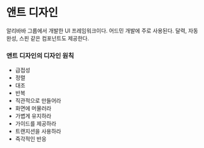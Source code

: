 # 앤트 디자인

알리바바 그룹에서 개발한 UI 프레임워크이다. 어드민 개발에 주로 사용된다. 달력, 자동완성, 스핀 같은 컴포넌트도 제공한다.

### 앤트 디자인의 디자인 원칙

* 급접성
* 정렬
* 대조
* 반복
* 직관적으로 만들어라
* 화면에 머물러라
* 가볍게 유지하라
* 가이드를 제공하라
* 트랜지션을 사용하라
* 즉각적인 반응

### 
